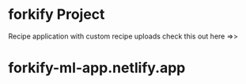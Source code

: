 # forkify Project

Recipe application with custom recipe uploads
check this out here =>> 

# forkify-ml-app.netlify.app

